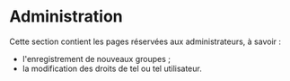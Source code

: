 Administration
==============

Cette section contient les pages réservées aux administrateurs, à savoir :

- l'enregistrement de nouveaux groupes ;
- la modification des droits de tel ou tel utilisateur.
